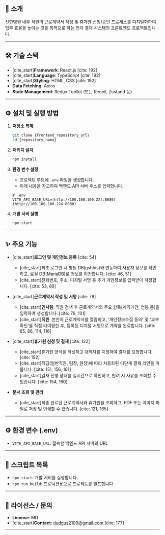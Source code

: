 ## 📖 소개

선한병원 내부 직원의 근로계약서 작성 및 휴가원 신청/승인 프로세스를 디지털화하여 업무 효율을 높이는 것을 목적으로 하는 전자 결재 시스템의 프론트엔드 프로젝트입니다.

---

## 🛠️ 기술 스택

-   [cite_start]**Framework**: React.js [cite: 192]
-   [cite_start]**Language**: TypeScript [cite: 192]
-   [cite_start]**Styling**: HTML, CSS [cite: 192]
-   **Data Fetching**: Axios
-   **State Management**: Redux Toolkit (또는 Recoil, Zustand 등)

---

## ⚙️ 설치 및 실행 방법

1.  **저장소 복제**
    ```bash
    git clone {frontend_repository_url}
    cd {repository_name}
    ```

2.  **패키지 설치**
    ```bash
    npm install
    ```

3.  **환경 변수 설정**
    -   프로젝트 루트에 `.env` 파일을 생성합니다.
    -   아래 내용을 참고하여 백엔드 API 서버 주소를 입력합니다.

    ```env
    # .env
    VITE_API_BASE_URL=[http://100.100.100.224:8080](http://100.100.100.224:8080)
    ```

4.  **개발 서버 실행**
    ```bash
    npm start
    ```
---

## ✨ 주요 기능

-   [cite_start]**로그인 및 개인정보 등록** [cite: 54]
    -   [cite_start]최초 로그인 시 병원 DB(gshhis)와 연동하여 사용자 정보를 확인하고, 로컬 DB(MariaDB)로 정보를 이전합니다. [cite: 46, 51]
    -   [cite_start]전화번호, 주소, 디지털 서명 등 추가 개인정보를 입력받아 저장합니다. [cite: 53, 89]

-   [cite_start]**근로계약서 작성 및 서명** [cite: 78]
    -   [cite_start]**인사팀**: 직원 검색 후 근로계약서의 주요 항목(계약기간, 연봉 등)을 입력하여 생성합니다. [cite: 79, 101]
    -   [cite_start]**직원**: 본인의 근로계약서를 열람하고, '개인정보수집 동의' 및 '교부 확인'을 직접 타이핑한 후, 등록된 디지털 서명으로 계약을 완료합니다. [cite: 85, 86, 114, 116]

-   [cite_start]**휴가원 신청 및 결재** [cite: 122]
    -   [cite_start]휴가원 양식을 작성하고 대직자를 지정하여 결재를 요청합니다. [cite: 152]
    -   [cite_start]직급(일반직원, 팀장, 원장)에 따라 차등화된 다단계 결재 라인을 따릅니다. [cite: 151, 156, 161]
    -   [cite_start]결재 진행 상태를 실시간으로 확인하고, 반려 시 사유를 조회할 수 있습니다. [cite: 154, 160]

-   **문서 조회 및 관리**
    -   [cite_start]최종 완료된 근로계약서와 휴가원을 조회하고, PDF 또는 이미지 파일로 저장 및 인쇄할 수 있습니다. [cite: 121, 165]

---

## ⚙️ 환경 변수 (.env)

-   `VITE_API_BASE_URL`: 접속할 백엔드 API 서버의 URL

---

## 📜 스크립트 목록

-   `npm start`: 개발 서버를 실행합니다.
-   `npm run build`: 프로덕션용으로 프로젝트를 빌드합니다.

---

## 📄 라이선스 / 문의

-   **License**: MIT
-   [cite_start]**Contact**: dudgus2109@gmail.com [cite: 177]
---
